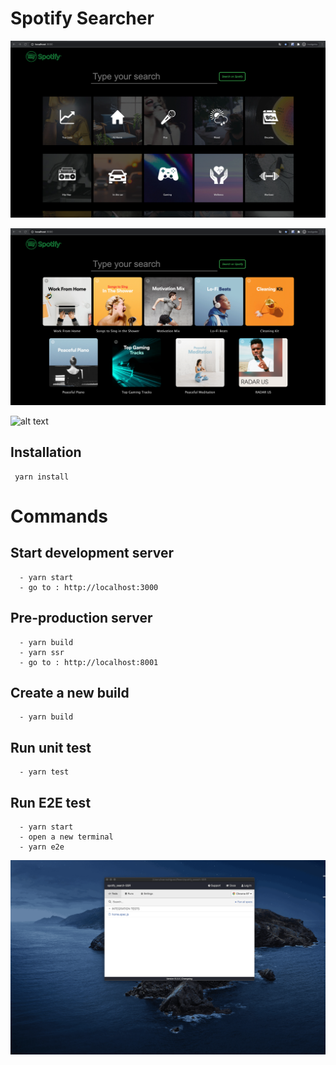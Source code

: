 # Spotify Searcher


![alt text](https://github.com/ivanxtr/spotify_search/blob/master/site-1.png?raw=true)


![alt text](https://github.com/ivanxtr/spotify_search/blob/master/site-2.png?raw=true)


![alt text](https://github.com/ivanxtr/spotify_search/blob/master/site-3.png?raw=true)

## Installation
```
 yarn install
```

# Commands
## Start development server
```
  - yarn start 
  - go to : http://localhost:3000
```

## Pre-production server
```
  - yarn build
  - yarn ssr
  - go to : http://localhost:8001
```
## Create a new build
``` 
  - yarn build
```
## Run unit test
```
  - yarn test
```

## Run E2E test
```
  - yarn start
  - open a new terminal
  - yarn e2e
```

![alt text](https://github.com/ivanxtr/spotify_search/blob/master/E2E.gif?raw=true)

